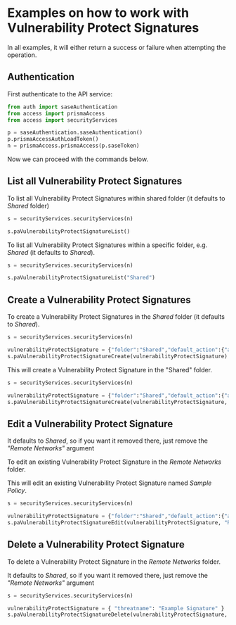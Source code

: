 # Examples on how to work with Vulnerability Protect Signatures
In all examples, it will either return a success or failure when attempting the operation.

## Authentication
First authenticate to the API service:
```python
from auth import saseAuthentication
from access import prismaAccess
from access import securityServices

p = saseAuthentication.saseAuthentication()
p.prismaAccessAuthLoadToken()
n = prismaAccess.prismaAccess(p.saseToken)
```

Now we can proceed with the commands below.

## List all Vulnerability Protect Signatures
To list all Vulnerability Protect Signatures within shared folder (it defaults to _Shared_ folder)
```python
s = securityServices.securityServices(n)

s.paVulnerabilityProtectSignatureList()
```


To list all Vulnerability Protect Signatures within a specific folder, e.g. _Shared_ (it defaults to _Shared_).
```python
s = securityServices.securityServices(n)

s.paVulnerabilityProtectSignatureList("Shared")
```


## Create a Vulnerability Protect Signatures
To create a Vulnerability Protect Signatures in the _Shared_ folder (it defaults to _Shared_).

```python
s = securityServices.securityServices(n)

vulnerabilityProtectSignature = {"folder":"Shared","default_action":{"alert":{}},"direction":"both","severity":"informational","affected_host":{"client":True},"cve":["CVE-12222"],"threatname":"Example","signature":{"standard":[{"name":"ExampleSig","scope":"protocol-data-unit","and_condition":[{"name":"And Condition 1","or_condition":[{"name":"Or Condition 1","operator":{"less_than":{"context":"cip-ethernet-ip-req-instance-id","value":0}}}]}]}]},"threat_id":"41012"}
s.paVulnerabilityProtectSignatureCreate(vulnerabilityProtectSignature)
```

This will create a Vulnerability Protect Signature in the "Shared" folder.

```python
s = securityServices.securityServices(n)

vulnerabilityProtectSignature = {"folder":"Shared","default_action":{"alert":{}},"direction":"both","severity":"informational","affected_host":{"client":True},"cve":["CVE-12222"],"threatname":"Example","signature":{"standard":[{"name":"ExampleSig","scope":"protocol-data-unit","and_condition":[{"name":"And Condition 1","or_condition":[{"name":"Or Condition 1","operator":{"less_than":{"context":"cip-ethernet-ip-req-instance-id","value":0}}}]}]}]},"threat_id":"41012"}
s.paVulnerabilityProtectSignatureCreate(vulnerabilityProtectSignature, "Remote Networks")
```

## Edit a Vulnerability Protect Signature
It defaults to _Shared_, so if you want it removed there, just remove the _"Remote Networks"_ argument

To edit an existing Vulnerability Protect Signature in the _Remote Networks_ folder. 

This will edit an existing Vulnerability Protect Signature named _Sample Policy_.

```python
s = securityServices.securityServices(n)

vulnerabilityProtectSignature = {"folder":"Shared","default_action":{"alert":{}},"direction":"both","severity":"informational","affected_host":{"client":True},"cve":["CVE-12222"],"threatname":"Example Signature","signature":{"standard":[{"name":"ExampleSig","scope":"protocol-data-unit","and_condition":[{"name":"And Condition 1","or_condition":[{"name":"Or Condition 1","operator":{"less_than":{"context":"cip-ethernet-ip-req-instance-id","value":0}}}]}]}]},"threat_id":"41012"}
s.paVulnerabilityProtectSignatureEdit(vulnerabilityProtectSignature, "Remote Networks")
```

## Delete a Vulnerability Protect Signature
To delete a Vulnerability Protect Signature in the _Remote Networks_ folder. 

It defaults to _Shared_, so if you want it removed there, just remove the _"Remote Networks"_ argument

```python
s = securityServices.securityServices(n)

vulnerabilityProtectSignature = { "threatname": "Example Signature" }
s.paVulnerabilityProtectSignatureDelete(vulnerabilityProtectSignature, "Remote Networks")
```